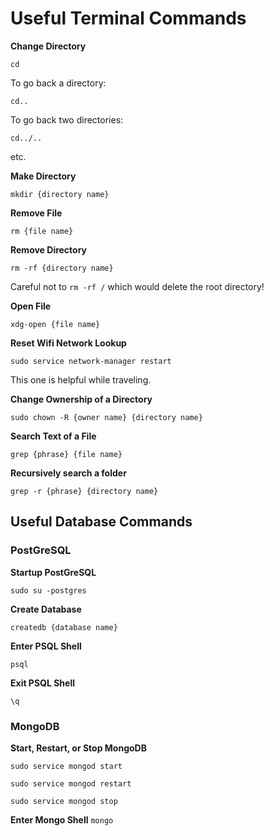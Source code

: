 # Useful Terminal Commands

**Change Directory**

`cd`

To go back a directory:

`cd..`

To go back two directories:

`cd../..`

etc.

**Make Directory**

`mkdir {directory name}`

**Remove File**

`rm {file name}`

**Remove Directory**

`rm -rf {directory name}`

Careful not to `rm -rf /` which would delete the root directory!

**Open File**

`xdg-open {file name}`

**Reset Wifi Network Lookup**

`sudo service network-manager restart`

This one is helpful while traveling.

**Change Ownership of a Directory**

`sudo chown -R {owner name} {directory name}`

**Search Text of a File**

`grep {phrase} {file name}`

**Recursively search a folder**

`grep -r {phrase} {directory name}`

## Useful Database Commands

### PostGreSQL

**Startup PostGreSQL**

`sudo su -postgres`

**Create Database**

`createdb {database name}`

**Enter PSQL Shell**

`psql`

**Exit PSQL Shell**

`\q`

### MongoDB

**Start, Restart, or Stop MongoDB**

`sudo service mongod start`

`sudo service mongod restart`

`sudo service mongod stop`

**Enter Mongo Shell**
`mongo`
